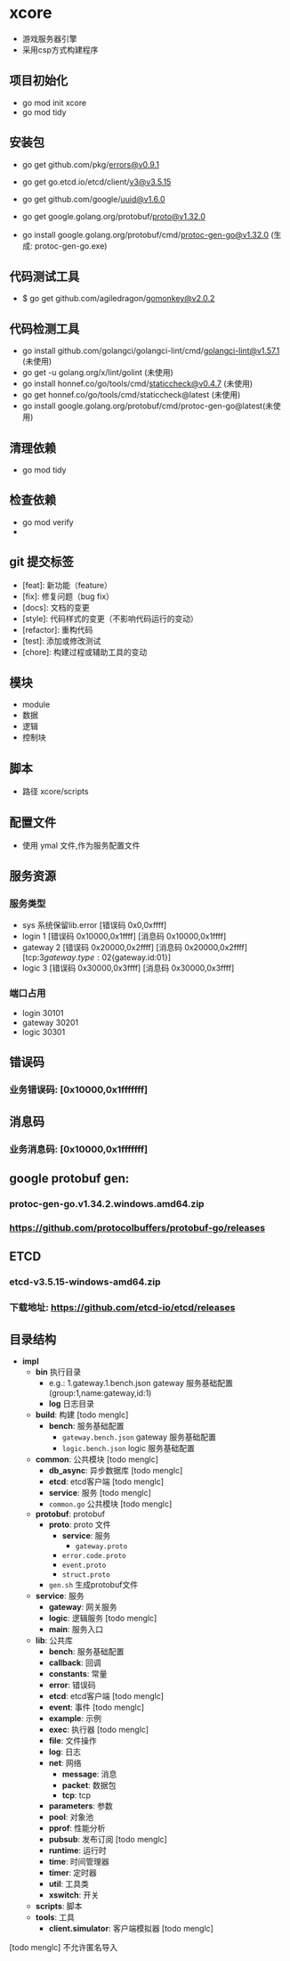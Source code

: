 # xcore
- 游戏服务器引擎
- 采用csp方式构建程序
## 项目初始化
- go mod init xcore
- go mod tidy
## 安装包
- go get github.com/pkg/errors@v0.9.1
- go get go.etcd.io/etcd/client/v3@v3.5.15
- go get github.com/google/uuid@v1.6.0

- go get google.golang.org/protobuf/proto@v1.32.0
- go install google.golang.org/protobuf/cmd/protoc-gen-go@v1.32.0 (生成: protoc-gen-go.exe)

## 代码测试工具
- $ go get github.com/agiledragon/gomonkey@v2.0.2
## 代码检测工具
- go install github.com/golangci/golangci-lint/cmd/golangci-lint@v1.57.1 (未使用)
- go get -u golang.org/x/lint/golint (未使用)
- go install honnef.co/go/tools/cmd/staticcheck@v0.4.7 (未使用)
- go get honnef.co/go/tools/cmd/staticcheck@latest (未使用)
- go install google.golang.org/protobuf/cmd/protoc-gen-go@latest(未使用)

## 清理依赖
- go mod tidy
## 检查依赖
- go mod verify
- 
## git 提交标签
- \[feat\]: 新功能（feature）
- \[fix\]: 修复问题（bug fix）
- \[docs\]: 文档的变更
- \[style\]: 代码样式的变更（不影响代码运行的变动）
- \[refactor\]: 重构代码
- \[test\]: 添加或修改测试
- \[chore\]: 构建过程或辅助工具的变动
## 模块 
- module
- 数据
- 逻辑
- 控制块
## 脚本
- 路径 xcore/scripts
## 配置文件
- 使用 ymal 文件,作为服务配置文件

## 服务资源
### 服务类型
- sys 系统保留lib.error [错误码 0x0,0xffff] 
- login 1 [错误码 0x10000,0x1ffff] [消息码 0x10000,0x1ffff]
- gateway 2 [错误码 0x20000,0x2ffff] [消息码 0x20000,0x2ffff] [tcp:3${gateway.type:02}${gateway.id:01}]
- logic 3 [错误码 0x30000,0x3ffff] [消息码 0x30000,0x3ffff]
### 端口占用
- login 30101
- gateway 30201
- logic 30301

## 错误码
### 业务错误码: [0x10000,0x1fffffff]

## 消息码
### 业务消息码: [0x10000,0x1fffffff]

## google protobuf gen:
### protoc-gen-go.v1.34.2.windows.amd64.zip
###  https://github.com/protocolbuffers/protobuf-go/releases

## ETCD
### etcd-v3.5.15-windows-amd64.zip
### 下载地址: https://github.com/etcd-io/etcd/releases

## 目录结构
- **impl**
  - **bin** 执行目录
    - e.g.: 1.gateway.1.bench.json gateway 服务基础配置(group:1,name:gateway,id:1) 
    - **log** 日志目录
  - **build**: 构建 [todo menglc]
    - **bench**: 服务基础配置
      - `gateway.bench.json` gateway 服务基础配置
      - `logic.bench.json` logic 服务基础配置
  - **common**: 公共模块 [todo menglc]
    - **db_async**: 异步数据库 [todo menglc]
    - **etcd**: etcd客户端 [todo menglc]
    - **service**: 服务 [todo menglc]
    - `common.go` 公共模块 [todo menglc]
  - **protobuf**: protobuf
    - **proto**: proto 文件
      - **service**: 服务
        - `gateway.proto`
      - `error.code.proto` 
      - `event.proto`
      - `struct.proto`
    - `gen.sh` 生成protobuf文件
  - **service**: 服务
    - **gateway**: 网关服务
    - **logic**: 逻辑服务 [todo menglc]
    - **main**: 服务入口
  - **lib**: 公共库
    - **bench**: 服务基础配置
    - **callback**: 回调
    - **constants**: 常量
    - **error**: 错误码
    - **etcd**: etcd客户端 [todo menglc]
    - **event**: 事件 [todo menglc]
    - **example**: 示例
    - **exec**: 执行器 [todo menglc]
    - **file**: 文件操作
    - **log**: 日志
    - **net**: 网络 
      - **message**: 消息
      - **packet**: 数据包
      - **tcp**: tcp
    - **parameters**: 参数
    - **pool**: 对象池
    - **pprof**: 性能分析
    - **pubsub**: 发布订阅 [todo menglc]
    - **runtime**: 运行时
    - **time**: 时间管理器
    - **timer**: 定时器
    - **util**: 工具类
    - **xswitch**: 开关
  - **scripts**: 脚本
  - **tools**: 工具
    - **client.simulator**: 客户端模拟器 [todo menglc]


[todo menglc]
不允许匿名导入